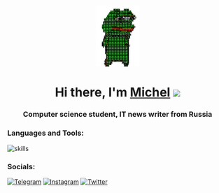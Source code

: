 <div id="header" align="center">
  <img src="https://github.com/syetaa/syetaa/blob/main/peppo-dance.gif" width="100"/>
</div>
<h1 align="center">Hi there, I'm <a href="https://t.me/syetaaa0" target="_blank">Michel</a> 
<img src="https://github.com/blackcater/blackcater/raw/main/images/Hi.gif" height="32"/>
<h3 align="center">Computer science student, IT news writer from Russia</h3></h1>

### Languages and Tools:
<img src="https://skillicons.dev/icons?i=html,css,js,ts,react,next,git,linux" alt="skills" width=60%>

### Socials:
[![Telegram](https://img.shields.io/badge/-Telegram-090909?style=for-the-badge&logo=telegram&logoColor=27A0D9)](https://t.me/syetaaa0)
[![Instagram](https://img.shields.io/badge/-Instagram-090909?style=for-the-badge&logo=instagram&logoColor=B4068E)]([https://www.instagram.com/_pod_spidamy?utm_source=qr&r=nametag](https://instagram.com/_syetaa0?igshid=YTQwZjQ0NmI0OA==))
[![Twitter](https://img.shields.io/badge/-Twitter-090909?style=for-the-badge&logo=Twitter&logoColor=1C9DEB)]()
